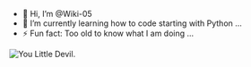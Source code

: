 - 👋 Hi, I’m @Wiki-05
- 🌱 I’m currently learning how to code starting with Python ...
- ⚡ Fun fact: Too old to know what I am doing ...

<picture>
  <source media="(prefers-color-scheme: dark)" srcset="https://png.pngtree.com/png-vector/20240625/ourmid/pngtree-tasmanian-devil-cartoon-3d-isolated-on-white-background-png-image_12720932.png">
  <source media="(prefers-color-scheme: light)" srcset="https://png.pngtree.com/png-vector/20240625/ourmid/pngtree-tasmanian-devil-cartoon-3d-isolated-on-white-background-png-image_12720932.png">
  <img alt="You Little Devil."https://png.pngtree.com/png-vector/20240625/ourmid/pngtree-tasmanian-devil-cartoon-3d-isolated-on-white-background-png-image_12720932.png">
</picture>
